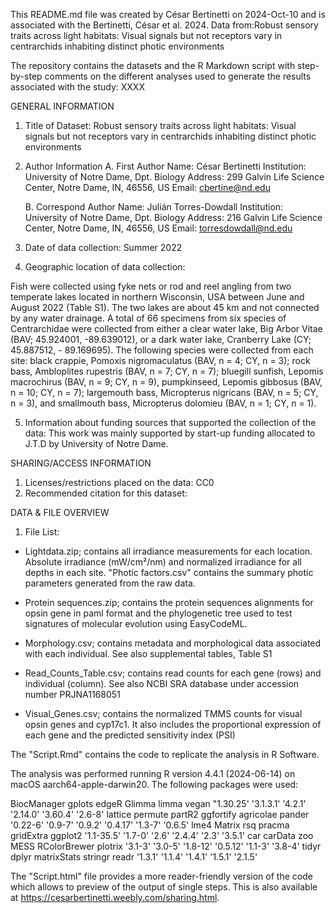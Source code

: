 

This README.md file was created by César Bertinetti on 2024-Oct-10 and is associated with the Bertinetti, César et al. 2024. Data from:Robust sensory traits across light habitats: Visual signals but not receptors vary in centrarchids inhabiting distinct photic environments

The repository contains the datasets and the R Markdown script with step-by-step comments on the different analyses used to generate the results associated with the study: XXXX
 

GENERAL INFORMATION

1. Title of Dataset: Robust sensory traits across light habitats: Visual signals but not receptors vary in centrarchids inhabiting distinct photic environments


2. Author Information
	A. First Author
		Name: César Bertinetti
		Institution: University of Notre Dame, Dpt. Biology
		Address: 299 Galvin Life Science Center, Notre Dame, IN, 46556, US
		Email: cbertine@nd.edu

	B. Correspond Author 
		Name: Julián Torres-Dowdall
		Institution: University of Notre Dame, Dpt. Biology
		Address: 216 Galvin Life Science Center, Notre Dame, IN, 46556, US
		Email: torresdowdall@nd.edu

3. Date of data collection: Summer 2022

4. Geographic location of data collection: 

Fish were collected using fyke nets or rod and reel angling from two temperate lakes located in northern Wisconsin, USA between June and August 2022 (Table S1). The two lakes are about 45 km and not connected by any water drainage. A total of 66 specimens from six species of Centrarchidae were collected from either a clear water lake, Big Arbor Vitae (BAV; 45.924001, -89.639012), or a dark water lake, Cranberry Lake (CY; 45.887512, - 89.169695). The following species were collected from each site: black crappie, Pomoxis nigromaculatus (BAV, n = 4; CY, n = 3); rock bass, Ambloplites rupestris (BAV, n = 7; CY, n = 7); bluegill sunfish, Lepomis macrochirus (BAV, n = 9; CY, n = 9), pumpkinseed, Lepomis gibbosus (BAV, n = 10; CY, n = 7); largemouth bass, Micropterus nigricans (BAV, n = 5; CY, n = 3), and smallmouth bass, Micropterus dolomieu (BAV, n = 1; CY, n = 1). 


5. Information about funding sources that supported the collection of the data: This work was mainly supported by start-up funding allocated to J.T.D by University of Notre Dame.


SHARING/ACCESS INFORMATION

1. Licenses/restrictions placed on the data: CC0
2. Recommended citation for this dataset:



DATA & FILE OVERVIEW

1. File List: 

- Lightdata.zip; contains all irradiance measurements for each location. Absolute irradiance (mW/cm²/nm) and normalized irradiance for all depths in each site. "Photic factors.csv" contains the summary photic parameters generated from the raw data.

- Protein sequences.zip; contains the protein sequences alignments for opsin gene in paml format and the phylogenetic tree used to test signatures of molecular evolution using EasyCodeML.

- Morphology.csv; contains metadata and morphological data associated with each individual. See also supplemental tables, Table S1

- Read_Counts_Table.csv; contains read counts for each gene (rows) and individual (column). See also NCBI SRA database under accession number PRJNA1168051

- Visual_Genes.csv; contains the normalized TMMS counts for visual opsin genes and cyp17c1. It also includes the proportional expression of each gene and the predicted sensitivity index (PSI)

The "Script.Rmd" contains the code to replicate the analysis in R Software.

The analysis was performed running R version 4.4.1 (2024-06-14) on macOS aarch64-apple-darwin20. The following packages were used:

  BiocManager       gplots        edgeR       Glimma        limma        vegan 
  "1.30.25'    '3.1.3.1'      '4.2.1'     '2.14.0'     '3.60.4'      '2.6-8' 
  lattice      permute       partR2    ggfortify    agricolae       pander 
  '0.22-6'      '0.9-7'      '0.9.2'     '0.4.17'      '1.3-7'      '0.6.5' 
  lme4           Matrix          rsq       pracma         gridExtra    ggplot2 
  '1.1-35.5'      '1.7-0'        '2.6'      '2.4.4'        '2.3'      '3.5.1' 
   car        carData         zoo         MESS    RColorBrewer    plotrix 
 '3.1-3'      '3.0-5'     '1.8-12'     '0.5.12'      '1.1-3'      '3.8-4' 
  tidyr        dplyr     matrixStats      stringr        readr 
  '1.3.1'      '1.1.4'      '1.4.1'      '1.5.1'      '2.1.5'



The "Script.html" file provides a more reader-friendly version of the code which allows to preview of the output of single steps. This is also available at https://cesarbertinetti.weebly.com/sharing.html.


